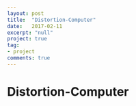 ```yaml
---
layout: post
title:  "Distortion-Computer"
date:   2017-02-11
excerpt: "null"
project: true
tag:
- project
comments: true
---
```

# Distortion-Computer